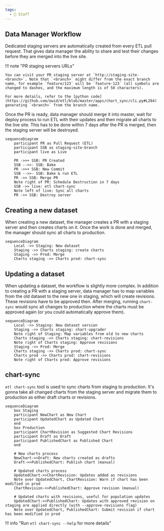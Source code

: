 ```yaml
---
tags:
  - 👷 Staff
---
```


## Data Manager Workflow

Dedicated staging servers are automatically created from every ETL pull request. That gives data manager the ability to share and test their changes before they are merged into the live site.

!!! note "PR staging servers URLs"

    You can visit your PR staging server at `http://staging-site-<branch>`. Note that `<branch>` might differ from the exact branch name, for example `feature/123` will be `feature-123` (all symbols are changed to dashes, and the maximum length is of 50 characters).

    For more details, refer to the [python code](https://github.com/owid/etl/blob/master/apps/chart_sync/cli.py#L284) generating `<branch>` from the branch name.

Once the PR is ready, data manager should merge it into master, wait for deploy process to run ETL with their updates and then migrate all charts to the live site. This has to be done within 7 days after the PR is merged, then the staging server will be destroyed.

```mermaid
sequenceDiagram
    participant PR as Pull Request (ETL)
    participant SSB as staging-site-branch
    participant live as Live

    PR ->>+ SSB: PR Created
    SSB -->>- SSB: Bake
    PR ->>+ SSB: New Commit
    SSB -->>- SSB: Bake & run ETL
    PR ->> SSB: Merge PR
    Note right of PR: Schedule Destruction in 7 days
    SSB ->> live: etl chart-sync
    Note left of live: Sync all charts
    PR ->> SSB: Destroy server
```

## Creating a new dataset

When creating a new dataset, the manager creates a PR with a staging server and then creates charts on it. Once the work is done and merged, the manager should sync all charts to production.


```mermaid
sequenceDiagram
    Local ->> Staging: New dataset
    Staging ->> Charts staging: create charts
    Staging ->> Prod: Merge
    Charts staging ->> Charts prod: chart-sync
```


## Updating a dataset

When updating a dataset, the workflow is slightly more complex. In addition to creating a PR with a staging server, data manager has to map variables from the old dataset to the new one in staging, which will create revisions. These revisions have to be approved then. After merging, running `chart-sync` would sync all changes to production where the charts must be approved again (or you could automatically approve them).

```mermaid
sequenceDiagram
    Local ->> Staging: New dataset version
    Staging ->> Charts staging: chart-upgrader
    Note right of Staging: Map variables from old to new charts
    Charts staging ->> Charts staging: chart-revisions
    Note right of Charts staging: Approve revisions
    Staging ->> Prod: Merge
    Charts staging ->> Charts prod: chart-sync
    Charts prod ->> Charts prod: chart-revisions
    Note right of Charts prod: Approve revisions
```


## chart-sync

`etl chart-sync` tool is used to sync charts from staging to production. It's gonna take all changed charts from the staging server and migrate them to production as either draft charts or revisions.

```mermaid
sequenceDiagram
    box Staging
    participant NewChart as New Chart
    participant UpdatedChart as Updated Chart
    end
    box Production
    participant ChartRevision as Suggested Chart Revisions
    participant Draft as Draft
    participant PublishedChart as Published Chart
    end

    # New charts process
    NewChart->>Draft: New charts created as drafts
    Draft->>PublishedChart: Publish chart (manual)

    # Updated charts process
    UpdatedChart->>ChartRevision: Updates added as revisions
    Note over UpdatedChart, ChartRevision: Warn if chart has been modified in prod
    ChartRevision->>PublishedChart: Approve revision (manual)

    # Updated charts with revisions, useful for population updates
    UpdatedChart->>PublishedChart: Updates with approved revision on staging are applied directly (with --approve-revisions flag)
    Note over UpdatedChart, PublishedChart: Submit revision if chart has been modified in prod
```

!!! info "Run `etl chart-sync --help` for more details"
